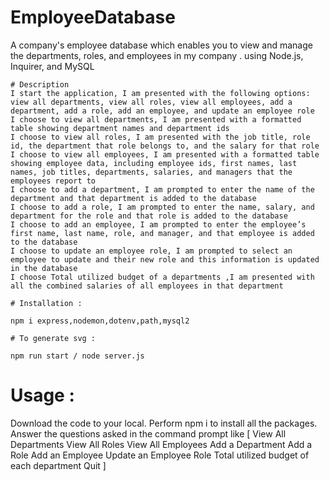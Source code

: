 # EmployeeDatabase
A company's employee database which enables you to view and manage the departments, roles, and employees in my company . using Node.js, Inquirer, and MySQL

```
# Description
I start the application, I am presented with the following options: view all departments, view all roles, view all employees, add a department, add a role, add an employee, and update an employee role
I choose to view all departments, I am presented with a formatted table showing department names and department ids
I choose to view all roles, I am presented with the job title, role id, the department that role belongs to, and the salary for that role
I choose to view all employees, I am presented with a formatted table showing employee data, including employee ids, first names, last names, job titles, departments, salaries, and managers that the employees report to
I choose to add a department, I am prompted to enter the name of the department and that department is added to the database
I choose to add a role, I am prompted to enter the name, salary, and department for the role and that role is added to the database
I choose to add an employee, I am prompted to enter the employee’s first name, last name, role, and manager, and that employee is added to the database
I choose to update an employee role, I am prompted to select an employee to update and their new role and this information is updated in the database
I choose Total utilized budget of a departments ,I am presented with all the combined salaries of all employees in that department

```

```
# Installation :

npm i express,nodemon,dotenv,path,mysql2

```

```
# To generate svg :

npm run start / node server.js

```
# Usage :
Download the code to your local. Perform npm i to install all the packages. Answer the questions asked in the command prompt like
[
View All Departments
View All Roles
View All Employees
Add a Department
Add a Role
Add an Employee
Update an Employee Role
Total utilized budget of each department
Quit
]

```

```

```